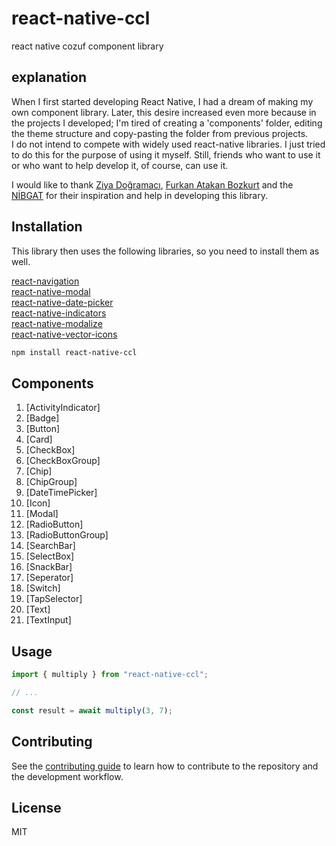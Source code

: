 # react-native-ccl

react native cozuf component library

## explanation
When I first started developing React Native, I had a dream of making my own component library. Later, this desire increased even more because in the projects I developed; I'm tired of creating a 'components' folder, editing the theme structure and copy-pasting the folder from previous projects.<br>
I do not intend to compete with widely used react-native libraries. I just tried to do this for the purpose of using it myself. Still, friends who want to use it or who want to help develop it, of course, can use it.

I would like to thank [Ziya Doğramacı](https://dogramaciziya.medium.com/), [Furkan Atakan Bozkurt](https://github.com/lfabl) and the [NİBGAT](https://github.com/nibgat) for their inspiration and help in developing this library.

## Installation
This library then uses the following libraries, so you need to install them as well.

[react-navigation](https://reactnavigation.org/docs/5.x/getting-started)<br>
[react-native-modal](https://github.com/react-native-modal/react-native-modal)<br>
[react-native-date-picker](https://github.com/henninghall/react-native-date-picker)<br>
[react-native-indicators](https://github.com/n4kz/react-native-indicators)<br>
[react-native-modalize](https://github.com/jeremybarbet/react-native-modalize)<br>
[react-native-vector-icons](https://github.com/oblador/react-native-vector-icons)<br>

```sh
npm install react-native-ccl
```

## Components
1. [ActivityIndicator]
2. [Badge]
3. [Button]
4. [Card]
5. [CheckBox]
6. [CheckBoxGroup]
7. [Chip]
8. [ChipGroup]
9. [DateTimePicker]
10. [Icon]
11. [Modal]
12. [RadioButton]
13. [RadioButtonGroup]
14. [SearchBar]
15. [SelectBox]
16. [SnackBar]
17. [Seperator]
18. [Switch]
19. [TapSelector]
20. [Text]
21. [TextInput]

## Usage

```js
import { multiply } from "react-native-ccl";

// ...

const result = await multiply(3, 7);
```

## Contributing

See the [contributing guide](CONTRIBUTING.md) to learn how to contribute to the repository and the development workflow.

## License

MIT
